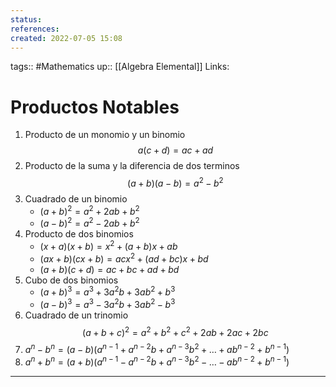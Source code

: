 ```yaml
---
status:
references:
created: 2022-07-05 15:08
---
```

tags:: #Mathematics 
up:: [[Algebra Elemental]]
Links: 
# Productos Notables
1. Producto de un monomio y un binomio 
$$a(c + d) = ac + ad$$
2. Producto de la suma y la diferencia de dos terminos 
$$(a + b) (a - b) = a^2 - b^2$$
3. Cuadrado de un binomio
	- $(a + b)^2 = a^2 + 2ab + b^2$
	- $(a - b)^2 = a^2 - 2ab + b^2$
4. Producto de dos binomios
	- $(x + a) (x + b) = x^2 + (a + b)x + ab$
	- $(ax + b) (cx + b) = acx^2 + (ad + bc)x + bd$
	- $(a + b) (c + d) = ac + bc + ad + bd$
5. Cubo de dos binomios
	- $(a + b)^3 = a^3 + 3a^2b + 3ab^2 + b^3$
	- $(a - b)^3 = a^3 - 3a^2b + 3ab^2 - b^3$
6. Cuadrado de un trinomio
$$(a + b + c)^2 = a^2 + b^2 + c^2 + 2ab + 2ac + 2bc$$
7. $a^n - b^n = (a - b) (a^{n - 1} + a^{n - 2}b + a^{n - 3}b^2 + \dots + ab^{n-2} + b^{n-1})$
8. $a^n + b^n = (a + b) (a^{n - 1} - a^{n - 2}b + a^{n - 3}b^2 - \dots - ab^{n-2} + b^{n-1})$

___

